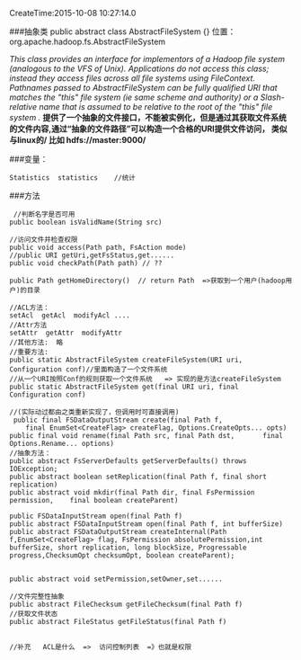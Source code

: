 CreateTime:2015-10-08 10:27:14.0

###抽象类
    public abstract class AbstractFileSystem {}
    位置：
    org.apache.hadoop.fs.AbstractFileSystem


_This class provides an interface for implementors of a Hadoop file system (analogous to the VFS of Unix). Applications do not access this class; instead they access files across all file systems using FileContext. Pathnames passed to AbstractFileSystem can be fully qualified URI that matches the "this" file system (ie same scheme and authority) or a Slash-relative name that is assumed to be relative to the root of the "this" file system ._
**提供了一个抽象的文件接口，不能被实例化，但是通过其获取文件系统的文件内容,通过“抽象的文件路径”可以构造一个合格的URI提供文件访问，
类似与linux的/    比如 hdfs://master:9000/**

 

###变量：
```
Statistics  statistics    //统计
```
###方法
```
 //判断名字是否可用
public boolean isValidName(String src) 

//访问文件并检查权限
public void access(Path path, FsAction mode)  
//public URI getUri,getFsStatus,get......
public void checkPath(Path path) // ??  

public Path getHomeDirectory()  // return Path  =>获取到一个用户(hadoop用户)的目录

//ACL方法：
setAcl  getAcl  modifyAcl ....
//Attr方法
setAttr  getAttr  modifyAttr
//其他方法:  略
//重要方法:
public static AbstractFileSystem createFileSystem(URI uri, Configuration conf)//里面构造了一个文件系统
//从一个URI按照Conf的规则获取一个文件系统   => 实现的是方法createFileSystem
public static AbstractFileSystem get(final URI uri, final Configuration conf)

//(实际动过都由之类重新实现了，但调用时可直接调用)
 public final FSDataOutputStream create(final Path f,
    final EnumSet<CreateFlag> createFlag, Options.CreateOpts... opts)
public final void rename(final Path src, final Path dst,       final Options.Rename... options)
//抽象方法：
public abstract FsServerDefaults getServerDefaults() throws IOException; 
public abstract boolean setReplication(final Path f, final short replication)
public abstract void mkdir(final Path dir, final FsPermission permission,    final boolean createParent)

public FSDataInputStream open(final Path f)
public abstract FSDataInputStream open(final Path f, int bufferSize)
public abstract FSDataOutputStream createInternal(Path f,EnumSet<CreateFlag> flag, FsPermission absolutePermission,int bufferSize, short replication, long blockSize, Progressable progress,ChecksumOpt checksumOpt, boolean createParent);


public abstract void setPermission,setOwner,set......

//文件完整性抽象
public abstract FileChecksum getFileChecksum(final Path f)
//获取文件状态
public abstract FileStatus getFileStatus(final Path f)


//补充   ACL是什么  =>  访问控制列表  =》也就是权限

```